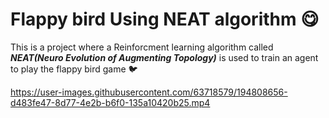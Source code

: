 # Flappy bird Using NEAT algorithm :yum:

This is a project where a Reinforcment learning algorithm called ***NEAT(Neuro Evolution of Augmenting Topology)*** is used to train an agent to play the flappy bird game :bird:


https://user-images.githubusercontent.com/63718579/194808656-d483fe47-8d77-4e2b-b6f0-135a10420b25.mp4

